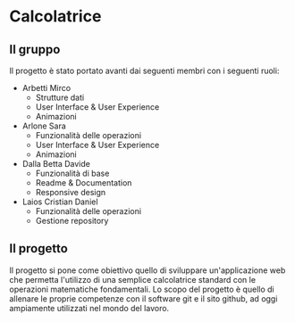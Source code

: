 # Calcolatrice

## Il gruppo

Il progetto è stato portato avanti dai seguenti membri con i seguenti ruoli:

- Arbetti Mirco
  - Strutture dati
  - User Interface & User Experience
  - Animazioni
- Arlone Sara
  - Funzionalità delle operazioni
  - User Interface & User Experience
  - Animazioni
- Dalla Betta Davide
  - Funzionalità di base
  - Readme & Documentation
  - Responsive design
- Laios Cristian Daniel
  - Funzionalità delle operazioni
  - Gestione repository

## Il progetto

Il progetto si pone come obiettivo quello di sviluppare un'applicazione web che permetta l'utilizzo di una semplice calcolatrice standard con le operazioni matematiche fondamentali.
Lo scopo del progetto è quello di allenare le proprie competenze con il software git e il sito github, ad oggi ampiamente utilizzati nel mondo del lavoro.

